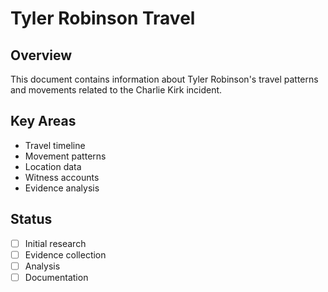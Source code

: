 # Tyler Robinson Travel

## Overview
This document contains information about Tyler Robinson's travel patterns and movements related to the Charlie Kirk incident.

## Key Areas
- Travel timeline
- Movement patterns
- Location data
- Witness accounts
- Evidence analysis

## Status
- [ ] Initial research
- [ ] Evidence collection
- [ ] Analysis
- [ ] Documentation